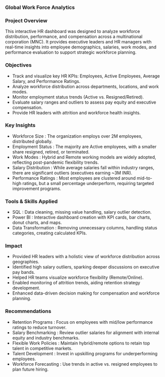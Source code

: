 ### Global Work Force Analytics

### Project Overview
This interactive HR dashboard was designed to analyze workforce distribution, performance, and compensation across a multinational corporation (MNC). It provides executive leaders and HR managers with real-time insights into employee demographics, salaries, work modes, and performance evaluation to support strategic workforce planning.


### Objectives
- Track and visualize key HR KPIs: Employees, Active Employees, Average Salary, and Performance Ratings.
- Analyze workforce distribution across departments, locations, and work modes.
- Monitor employment status trends (Active vs. Resigned/Retired).
- Evaluate salary ranges and outliers to assess pay equity and executive compensation.
- Provide HR leaders with attrition and workforce health insights.


### Key Insights
- Workforce Size : The organization employs over 2M employees, distributed globally.
- Employment Status : The majority are Active employees, with a smaller share resigned, retired, or terminated.
- Work Modes : Hybrid and Remote working models are widely adopted, reflecting post-pandemic flexibility trends.
- Salary Distribution : While average salaries fall within industry ranges, there are significant outliers (executives earning ~3M INR).
- Performance Ratings : Most employees are clustered around mid-to-high ratings, but a small percentage underperform, requiring targeted improvement programs.


### Tools & Skills Applied
- SQL : Data cleaning, missing value handling, salary outlier detection.
- Power BI : Interactive dashboard creation with KPI cards, bar charts, donut charts, and maps.
- Data Transformation : Removing unnecessary columns, handling status categories, creating calculated KPIs.


### Impact
- Provided HR leaders with a holistic view of workforce distribution across geographies.
- Identified high salary outliers, sparking deeper discussions on executive pay bands.
- Helped HR teams visualize workforce flexibility (Remote/Online).
- Enabled monitoring of attrition trends, aiding retention strategy development.
- Enhanced data-driven decision making for compensation and workforce planning.


### Recommendations
- Retention Programs : Focus on employees with mid/low performance ratings to reduce turnover.
- Salary Benchmarking : Review outlier salaries for alignment with internal equity and industry benchmarks.
- Flexible Work Policies : Maintain hybrid/remote options to retain top talent in competitive markets.
- Talent Development : Invest in upskilling programs for underperforming employees.
- Workforce Forecasting : Use trends in active vs. resigned employees to plan future hiring.
